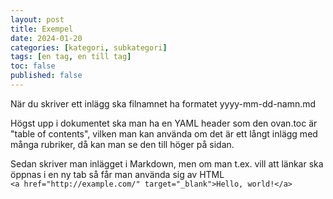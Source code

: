 ```yaml
---
layout: post
title: Exempel
date: 2024-01-20
categories: [kategori, subkategori]
tags: [en tag, en till tag]
toc: false
published: false
---
```


När du skriver ett inlägg ska filnamnet ha formatet yyyy-mm-dd-namn.md

Högst upp i dokumentet ska man ha en YAML header som den ovan.toc är "table of contents", vilken man kan använda om det är ett långt inlägg med många rubriker, då kan man se den till höger på sidan.

Sedan skriver man inlägget i Markdown, men om man t.ex. vill att länkar ska öppnas i en ny tab så får man använda sig av HTML\
`<a href="http://example.com/" target="_blank">Hello, world!</a>`
